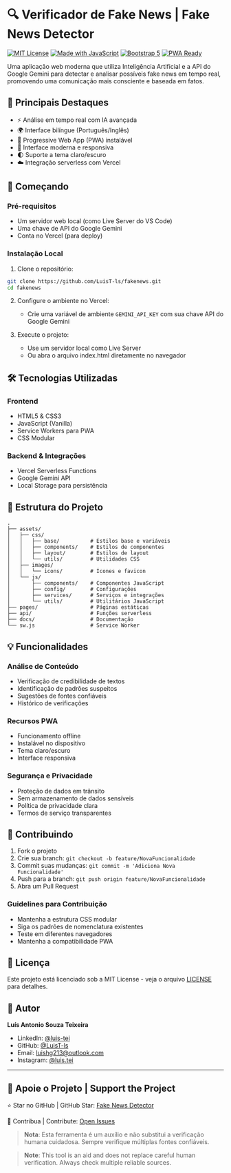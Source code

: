 # 🔍 Verificador de Fake News | Fake News Detector

[![MIT License](https://img.shields.io/badge/License-MIT-green.svg)](https://choosealicense.com/licenses/mit/)
[![Made with JavaScript](https://img.shields.io/badge/Made%20with-JavaScript-yellow.svg)](https://developer.mozilla.org/en-US/docs/Web/JavaScript)
[![Bootstrap 5](https://img.shields.io/badge/Bootstrap-5.3.0-purple.svg)](https://getbootstrap.com/)
[![PWA Ready](https://img.shields.io/badge/PWA-Ready-blue.svg)](https://web.dev/progressive-web-apps/)

Uma aplicação web moderna que utiliza Inteligência Artificial e a API do Google Gemini para detectar e analisar possíveis fake news em tempo real, promovendo uma comunicação mais consciente e baseada em fatos.

## 🎯 Principais Destaques

- ⚡ Análise em tempo real com IA avançada
- 🌍 Interface bilíngue (Português/Inglês)
- 📱 Progressive Web App (PWA) instalável
- 🎨 Interface moderna e responsiva
- 🌓 Suporte a tema claro/escuro
- ☁️ Integração serverless com Vercel

## 🚀 Começando

### Pré-requisitos

- Um servidor web local (como Live Server do VS Code)
- Uma chave de API do Google Gemini
- Conta no Vercel (para deploy)

### Instalação Local

1. Clone o repositório:

```bash
git clone https://github.com/LuisT-ls/fakenews.git
cd fakenews
```

2. Configure o ambiente no Vercel:

   - Crie uma variável de ambiente `GEMINI_API_KEY` com sua chave API do Google Gemini

3. Execute o projeto:
   - Use um servidor local como Live Server
   - Ou abra o arquivo index.html diretamente no navegador

## 🛠️ Tecnologias Utilizadas

### Frontend

- HTML5 & CSS3
- JavaScript (Vanilla)
- Service Workers para PWA
- CSS Modular

### Backend & Integrações

- Vercel Serverless Functions
- Google Gemini API
- Local Storage para persistência

## 📂 Estrutura do Projeto

```
.
├── assets/
│   ├── css/
│   │   ├── base/          # Estilos base e variáveis
│   │   ├── components/    # Estilos de componentes
│   │   ├── layout/        # Estilos de layout
│   │   └── utils/         # Utilidades CSS
│   ├── images/
│   │   └── icons/         # Ícones e favicon
│   └── js/
│       ├── components/    # Componentes JavaScript
│       ├── config/        # Configurações
│       ├── services/      # Serviços e integrações
│       └── utils/         # Utilitários JavaScript
├── pages/                 # Páginas estáticas
├── api/                   # Funções serverless
├── docs/                  # Documentação
└── sw.js                  # Service Worker
```

## 💡 Funcionalidades

### Análise de Conteúdo

- Verificação de credibilidade de textos
- Identificação de padrões suspeitos
- Sugestões de fontes confiáveis
- Histórico de verificações

### Recursos PWA

- Funcionamento offline
- Instalável no dispositivo
- Tema claro/escuro
- Interface responsiva

### Segurança e Privacidade

- Proteção de dados em trânsito
- Sem armazenamento de dados sensíveis
- Política de privacidade clara
- Termos de serviço transparentes

## 🤝 Contribuindo

1. Fork o projeto
2. Crie sua branch: `git checkout -b feature/NovaFuncionalidade`
3. Commit suas mudanças: `git commit -m 'Adiciona Nova Funcionalidade'`
4. Push para a branch: `git push origin feature/NovaFuncionalidade`
5. Abra um Pull Request

### Guidelines para Contribuição

- Mantenha a estrutura CSS modular
- Siga os padrões de nomenclatura existentes
- Teste em diferentes navegadores
- Mantenha a compatibilidade PWA

## 📄 Licença

Este projeto está licenciado sob a MIT License - veja o arquivo [LICENSE](docs/LICENSE) para detalhes.

## 👤 Autor

**Luís Antonio Souza Teixeira**

- LinkedIn: [@luis-tei](https://www.linkedin.com/in/luis-tei/)
- GitHub: [@LuisT-ls](https://github.com/LuisT-ls)
- Email: luishg213@outlook.com
- Instagram: [@luis.tei](https://www.instagram.com/luis.tei)

---

## 🌟 Apoie o Projeto | Support the Project

⭐ Star no GitHub | GitHub Star: [Fake News Detector](https://github.com/LuisT-ls/fakenews)

💝 Contribua | Contribute: [Open Issues](https://github.com/LuisT-ls/fakenews/issues)

> **Nota**: Esta ferramenta é um auxílio e não substitui a verificação humana cuidadosa. Sempre verifique múltiplas fontes confiáveis.

> **Note**: This tool is an aid and does not replace careful human verification. Always check multiple reliable sources.

